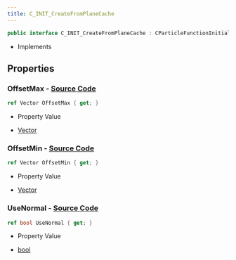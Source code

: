 ```yaml
---
title: C_INIT_CreateFromPlaneCache
---
```


```csharp
public interface C_INIT_CreateFromPlaneCache : CParticleFunctionInitializer, CParticleFunction, ISchemaClass<CParticleFunction>, ISchemaClass<CParticleFunctionInitializer>, ISchemaClass<C_INIT_CreateFromPlaneCache>, ISchemaField, ISchemaClass, INativeHandle
```

- Implements

## Properties

### **OffsetMax** - [Source Code](https://github.com/swiftly-solution/swiftlys2/blob/main/managed/src/SwiftlyS2.Generated/Schemas/Interfaces/C_INIT_CreateFromPlaneCache.cs#L18)

```csharp
ref Vector OffsetMax { get; }
```

- Property Value

- [Vector](/docs/api/shared/natives/vector)

### **OffsetMin** - [Source Code](https://github.com/swiftly-solution/swiftlys2/blob/main/managed/src/SwiftlyS2.Generated/Schemas/Interfaces/C_INIT_CreateFromPlaneCache.cs#L16)

```csharp
ref Vector OffsetMin { get; }
```

- Property Value

- [Vector](/docs/api/shared/natives/vector)

### **UseNormal** - [Source Code](https://github.com/swiftly-solution/swiftlys2/blob/main/managed/src/SwiftlyS2.Generated/Schemas/Interfaces/C_INIT_CreateFromPlaneCache.cs#L20)

```csharp
ref bool UseNormal { get; }
```

- Property Value

- [bool](https://learn.microsoft.com/dotnet/api/system.boolean)


